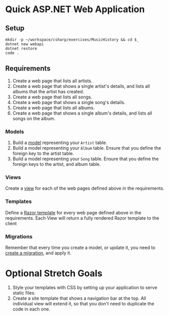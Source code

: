 # Quick ASP.NET Web Application

## Setup

```
mkdir -p ~/workspace/csharp/exercises/MusicHistory && cd $_
dotnet new webapi
dotnet restore
code .
```

## Requirements

1. Create a web page that lists all artists.
1. Create a web page that shows a single artist's details, and lists all albums that the artist has created.
1. Create a web page that lists all songs.
1. Create a web page that shows a single song's details.
1. Create a web page that lists all albums.
1. Create a web page that shows a single album's details, and lists all songs on the album.

### Models

1. Build a [model](https://docs.microsoft.com/en-us/aspnet/mvc/overview/older-versions/getting-started-with-aspnet-mvc4/adding-a-model) representing your `Artist` table.
1. Build a model representing your `Album` table. Ensure that you define the foreign key to the artist table.
1. Build a model representing your `Song` table. Ensure that you define the foreign keys to the artist, and album table.

### Views

Create a [view](https://docs.microsoft.com/en-us/aspnet/mvc/overview/older-versions/getting-started-with-aspnet-mvc4/adding-a-view) for each of the web pages defined above in the requirements.

### Templates

Define a [Razor template](https://docs.microsoft.com/en-us/aspnet/core/mvc/views/razor)  for every web page defined above in the requirements. Each View will return a fully rendered Razor template to the client

### Migrations

Remember that every time you create a model, or update it, you need to [create a migration](https://docs.microsoft.com/en-us/aspnet/core/data/ef-mvc/migrations), and apply it.


# Optional Stretch Goals

1. Style your templates with CSS by setting up your application to serve static files.
1. Create a site template that shows a navigation bar at the top. All individual view will extend it, so that you don't need to duplicate the code in each one.